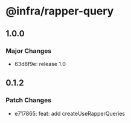 # @infra/rapper-query

## 1.0.0

### Major Changes

- 63d8f9e: release 1.0

## 0.1.2

### Patch Changes

- e717865: feat: add createUseRapperQueries

